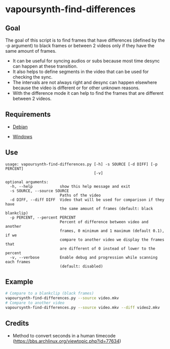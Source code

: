 # vapoursynth-find-differences

## Goal

The goal of this script is to find frames that have differences (defined by the -p argument) to black frames or between 2 videos only if they have the same amount of frames.

- It can be useful for syncing audios or subs because most time desync can happen at these transition.
- It also helps to define segments in the video that can be used for checking the sync.
- The intervals are not always right and desync can happen elsewhere because the video is different or for other unknown reasons.
- With the difference mode it can help to find the frames that are different between 2 videos.

## Requirements

* [Debian](DEBIAN.md)

* [Windows](WINDOWS.md)

## Use

```
usage: vapoursynth-find-differences.py [-h] -s SOURCE [-d DIFF] [-p PERCENT]
                                       [-v]

optional arguments:
  -h, --help            show this help message and exit
  -s SOURCE, --source SOURCE
                        Paths of the video
  -d DIFF, --diff DIFF  Video that will be used for comparison if they have
                        the same amount of frames (default: black blankclip)
  -p PERCENT, --percent PERCENT
                        Percent of difference between video and another
                        frames, 0 minimum and 1 maximum (default 0.1), if we
                        compare to another video we display the frames that
                        are different of 0 instead of lower to the percent
  -v, --verbose         Enable debug and progression while scanning each frames
                        (default: disabled)
```

## Example

```bash
# Compare to a blankclip (black frames)
vapoursynth-find-differences.py --source video.mkv
# Compare to another video
vapoursynth-find-differences.py --source video.mkv --diff video2.mkv
```

## Credits

* Method to convert seconds in a human timecode (https://bbs.archlinux.org/viewtopic.php?id=77634)
